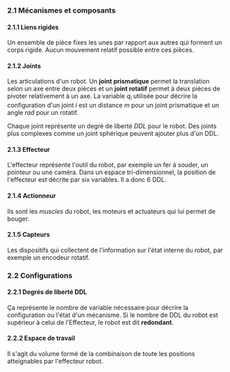 ### 2.1 Mécanismes et composants
#### 2.1.1 Liens rigides
Un ensemble de pièce fixes les unes par rapport aux autres qui forment un corps rigide. Aucun mouvement relatif possible entre ces pièces.
#### 2.1.2 Joints
Les articulations d'un robot. Un **joint prismatique** permet la translation selon un axe entre deux pièces et un **joint rotatif** permet à deux pièces de pivoter relativement à un axe. La variable $q_i$ utilisée pour décrire la configuration d'un joint $i$ est un distance *m* pour un joint prismatique et un angle *rad* pour un rotatif.

Chaque joint représente un degré de liberté *DDL* pour le robot. Des joints plus complexes comme un joint sphérique peuvent ajouter plus d'un DDL.
#### 2.1.3 Effecteur
L'effecteur représente l'outil du robot, par exemple un fer à souder, un pointeur ou une caméra. Dans un espace tri-dimensionnel, la position de l'effecteur est décrite par six variables. Il a donc 6 DDL.
#### 2.1.4 Actionneur
Ils sont les *muscles* du robot, les moteurs et actuateurs qui lui permet de bouger.
#### 2.1.5 Capteurs
Les dispositifs qui collectent de l'information sur l'état interne du robot, par exemple un encodeur rotatif.
### 2.2 Configurations
#### 2.2.1 Degrés de liberté DDL
Ça représente le nombre de variable nécessaire pour décrire la configuration ou l'état d'un mécanisme. Si le nombre de DDL du robot est supérieur à celui de l'Effecteur, le robot est dit **redondant**.
#### 2.2.2 Espace de travail
Il s'agit du volume formé de la combinaison de toute les positions atteignables par l'effecteur robot.